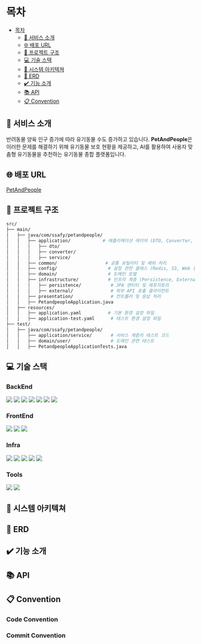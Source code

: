 # 목차
- [목차](#--)
  * [🐶 서비스 소개](#---------)
  * [🌐 배포 URL](#------url)
  * [📁 프로젝트 구조](#----------)
  * [💻 기술 스택](#--------)
  * [🔎 시스템 아키텍쳐](#-----------)
  * [📑 ERD](#---erd)
  * [✔️ 기능 소개](#--------)
  * [📚 API](#---api)
  * [📋 Convention](#---convention)

## 🐶 서비스 소개

반려동물 양육 인구 증가에 따라 유기동물 수도 증가하고 있습니다. **PetAndPeople**은 이러한 문제를 해결하기 위해 유기동물 보호 현황을 제공하고, AI를 활용하여 사용자 맞춤형 유기동물을 추천하는 유기동물 종합 플랫폼입니다.

## 🌐 배포 URL

[PetAndPeople](https://petandpeople.site/)

## 📁 프로젝트 구조

```bash
src/
├── main/
│   ├── java/com/ssafy/petandpeople/
│   │   ├── application/            # 애플리케이션 레이어 (DTO, Converter, Service)
│   │   │   ├── dto/                 
│   │   │   ├── converter/            
│   │   │   ├── service/               
│   │   ├── common/                  # 공통 유틸리티 및 예외 처리
│   │   ├── config/                   # 설정 관련 클래스 (Redis, S3, Web 등)
│   │   ├── domain/                   # 도메인 모델 
│   │   ├── infrastructure/           # 인프라 계층 (Persistence, External API)
│   │   │   ├── persistence/           # JPA 엔티티 및 레포지토리
│   │   │   ├── external/              # 외부 API 호출 클라이언트
│   │   ├── presentation/              # 컨트롤러 및 응답 처리
│   │   ├── PetandpeopleApplication.java  
│   ├── resources/
│   │   ├── application.yaml          # 기본 환경 설정 파일
│   │   ├── application-test.yaml      # 테스트 환경 설정 파일
├── test/
│   ├── java/com/ssafy/petandpeople/
│   │   ├── application/service/       # 서비스 계층의 테스트 코드
│   │   ├── domain/user/               # 도메인 관련 테스트
│   │   ├── PetandpeopleApplicationTests.java 

```

## 💻 기술 스택

### BackEnd

<img src="https://img.shields.io/badge/java-007396?style=for-the-badge&logo=java&logoColor=white">  <img src="https://img.shields.io/badge/springboot-6DB33F?style=for-the-badge&logo=spring&logoColor=white"> <img src="https://img.shields.io/badge/jpa-6DB33F?style=for-the-badge&logo=spring&logoColor=white"> <img src="https://img.shields.io/badge/mysql-4479A1?style=for-the-badge&logo=mysql&logoColor=white"> <img src="https://img.shields.io/badge/Redis-DC382D?style=for-the-badge&logo=Redis&logoColor=white"> <img src="https://img.shields.io/badge/swagger-4FC08D?style=for-the-badge&logo=swagger&logoColor=white"> <img src="https://img.shields.io/badge/JUnit5-25A162?style=for-the-badge&logo=JUnit5&logoColor=white">

### FrontEnd

<img src="https://img.shields.io/badge/html5-E34F26?style=for-the-badge&logo=html5&logoColor=white"> <img src="https://img.shields.io/badge/css-1572B6?style=for-the-badge&logo=css3&logoColor=white"> <img src="https://img.shields.io/badge/javascript-F7DF1E?style=for-the-badge&logo=javascript&logoColor=black">

### Infra

<img src="https://camo.githubusercontent.com/a467aa2c79012231e654c43f227a0da26e58ff194e340c20a803c4b735eff74b/68747470733a2f2f696d672e736869656c64732e696f2f62616467652f415753204543322d4646393930303f7374796c653d666f722d7468652d6261646765266c6f676f3d616d617a6f6e656332266c6f676f436f6c6f723d7768697465"> <img src="https://camo.githubusercontent.com/ffeb4b7d2f078c8d968415defd1b83cce8fa7da14e26e03074544640ecaa105e/68747470733a2f2f696d672e736869656c64732e696f2f62616467652f415753205244532d3532374646463f7374796c653d666f722d7468652d6261646765266c6f676f3d616d617a6f6e726473266c6f676f436f6c6f723d7768697465"> <img src="https://img.shields.io/badge/docker-0769AD?style=for-the-badge&logo=docker&logoColor=white"> <img src="https://img.shields.io/badge/Amazon%20S3-569A31?style=for-the-badge&logo=Amazon%20S3&logoColor=white"> <img src="https://img.shields.io/badge/apache tomcat-F8DC75?style=for-the-badge&logo=apachetomcat&logoColor=white"> 

### Tools

<img src="https://img.shields.io/badge/github-181717?style=for-the-badge&logo=github&logoColor=white">  <img src="https://camo.githubusercontent.com/3647bba9752f84cfcb4ec225305451a376726a52123cc7ac2e6f689fde749452/68747470733a2f2f696d672e736869656c64732e696f2f62616467652f4e6f74696f6e2d3030303030303f7374796c653d666f722d7468652d6261646765266c6f676f3d4e6f74696f6e266c6f676f436f6c6f723d7768697465"> 

## 🔎 시스템 아키텍쳐

## 📑 ERD


## ✔️ 기능 소개

## 📚 API

## 📋 Convention

### Code Convention

### Commit Convention
